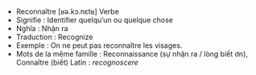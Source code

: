 - Reconnaître	[ʁə.kɔ.nɛtʁ]	Verbe
- Signifie : Identifier quelqu’un ou quelque chose
- Nghĩa : Nhận ra
- Traduction : Recognize
- Exemple : On ne peut pas reconnaître les visages.
- Mots de la même famille : Reconnaissance (sự nhận ra / lòng biết ơn), Connaître (biết)	Latin : *recognoscere*